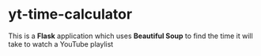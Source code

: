 # yt-time-calculator
This is a **Flask** application which uses **Beautiful Soup** to find the time it will take to watch a YouTube playlist
